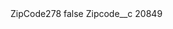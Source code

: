 <?xml version="1.0" encoding="UTF-8"?>
<CustomMetadata xmlns="http://soap.sforce.com/2006/04/metadata" xmlns:xsi="http://www.w3.org/2001/XMLSchema-instance" xmlns:xsd="http://www.w3.org/2001/XMLSchema">
    <label>ZipCode278</label>
    <protected>false</protected>
    <values>
        <field>Zipcode__c</field>
        <value xsi:type="xsd:string">20849</value>
    </values>
</CustomMetadata>
